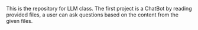 This is the repository for LLM class. 
The first project is a ChatBot by reading provided files, a user can ask questions based on the content from the given files. 

